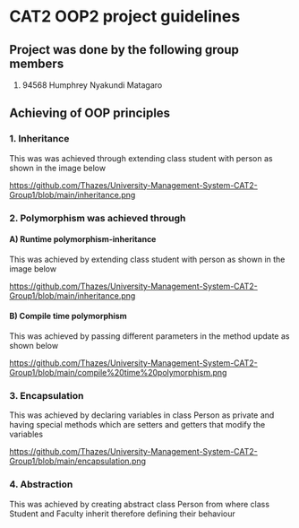 # CAT2 OOP2 project guidelines


## Project was done by the following group members
 1. 94568 Humphrey Nyakundi Matagaro

## Achieving of OOP principles 

### 1. Inheritance 

This was was achieved through extending class student with person as shown in the image below
 
 https://github.com/Thazes/University-Management-System-CAT2-Group1/blob/main/inheritance.png


### 2. Polymorphism was achieved through
    
#### A) Runtime polymorphism-inheritance
 
This was achieved by extending class student with person as shown in the image below
     
 https://github.com/Thazes/University-Management-System-CAT2-Group1/blob/main/inheritance.png
    
#### B) Compile time polymorphism
 
This was achieved by passing different parameters in the method update as shown below

 https://github.com/Thazes/University-Management-System-CAT2-Group1/blob/main/compile%20time%20polymorphism.png
      
### 3. Encapsulation

This was achieved by declaring variables in class Person as private and having special methods which are setters and getters that modify the variables

https://github.com/Thazes/University-Management-System-CAT2-Group1/blob/main/encapsulation.png 

### 4. Abstraction

This was achieved by creating abstract class Person from where class Student and Faculty inherit therefore defining their behaviour

